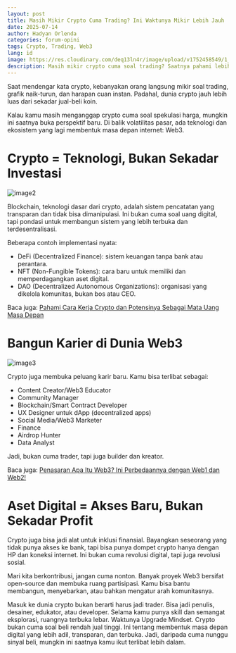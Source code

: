 ```yaml
---
layout: post
title: Masih Mikir Crypto Cuma Trading? Ini Waktunya Mikir Lebih Jauh
date: 2025-07-14
author: Hadyan Orlenda
categories: forum-opini
tags: Crypto, Trading, Web3
lang: id
image: https://res.cloudinary.com/deq13ln4r/image/upload/v1752458549/1_ddgz1n.png
description: Masih mikir crypto cuma soal trading? Saatnya pahami lebih dalam potensi dan teknologi di balik dunia crypto yang terus berkembang.
---
```

Saat mendengar kata crypto, kebanyakan orang langsung mikir soal trading, grafik naik-turun, dan harapan cuan instan. Padahal, dunia crypto jauh lebih luas dari sekadar jual-beli koin.

Kalau kamu masih menganggap crypto cuma soal spekulasi harga, mungkin ini saatnya buka perspektif baru. Di balik volatilitas pasar, ada teknologi dan ekosistem yang lagi membentuk masa depan internet: Web3.

# Crypto \= Teknologi, Bukan Sekadar Investasi

![image2](https://res.cloudinary.com/deq13ln4r/image/upload/v1752458547/2_jbow7f.png)

Blockchain, teknologi dasar dari crypto, adalah sistem pencatatan yang transparan dan tidak bisa dimanipulasi. Ini bukan cuma soal uang digital, tapi pondasi untuk membangun sistem yang lebih terbuka dan terdesentralisasi.

Beberapa contoh implementasi nyata:

* DeFi (Decentralized Finance): sistem keuangan tanpa bank atau perantara.  
* NFT (Non-Fungible Tokens): cara baru untuk memiliki dan memperdagangkan aset digital.  
* DAO (Decentralized Autonomous Organizations): organisasi yang dikelola komunitas, bukan bos atau CEO.

Baca juga: [Pahami Cara Kerja Crypto dan Potensinya Sebagai Mata Uang Masa Depan](https://blockhore.netlify.app/pahami-cara-kerja-crypto-dan-potensinya-sebagai-uang-masa-depan/)

# Bangun Karier di Dunia Web3

![image3](https://res.cloudinary.com/deq13ln4r/image/upload/v1752458547/3_yld4mi.png)

Crypto juga membuka peluang karir baru. Kamu bisa terlibat sebagai:

* Content Creator/Web3 Educator  
* Community Manager  
* Blockchain/Smart Contract Developer  
* UX Designer untuk dApp (decentralized apps)  
* Social Media/Web3 Marketer  
* Finance  
* Airdrop Hunter  
* Data Analyst 

Jadi, bukan cuma trader, tapi juga builder dan kreator.

Baca juga: [Penasaran Apa Itu Web3? Ini Perbedaannya dengan Web1 dan Web2\!](https://blockhore.netlify.app/penasaran-apa-itu-web3-ini-perbedaanya-dengan-web1-dan-web2/)

# Aset Digital \= Akses Baru, Bukan Sekadar Profit

Crypto juga bisa jadi alat untuk inklusi finansial. Bayangkan seseorang yang tidak punya akses ke bank, tapi bisa punya dompet crypto hanya dengan HP dan koneksi internet. Ini bukan cuma revolusi digital, tapi juga revolusi sosial. 

Mari kita berkontribusi, jangan cuma nonton. Banyak proyek Web3 bersifat open-source dan membuka ruang partisipasi. Kamu bisa bantu membangun, menyebarkan, atau bahkan mengatur arah komunitasnya.

Masuk ke dunia crypto bukan berarti harus jadi trader. Bisa jadi penulis, desainer, edukator, atau developer. Selama kamu punya skill dan semangat eksplorasi, ruangnya terbuka lebar. Waktunya Upgrade Mindset. Crypto bukan cuma soal beli rendah jual tinggi. Ini tentang membentuk masa depan digital yang lebih adil, transparan, dan terbuka. Jadi, daripada cuma nunggu sinyal beli, mungkin ini saatnya kamu ikut terlibat lebih dalam. 

